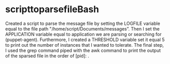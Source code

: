 # scripttoparsefileBash

Created a script to parse the message file by setting the LOGFILE variable equal to the file path "/home/script/Documents/messages”. Then I set the APPLICATION variable equal to application we are parsing or searching for (puppet-agent). Furthermore, I created a THRESHOLD variable set it equal 5 to print out the number of instances that I wanted to tolerate.
The final step, I used the grep command piped with the awk command to print the output of the sparsed file in the order of <Date> <hostname> <application>[pid]: <message>. 
